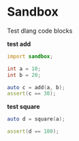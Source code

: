 # Sandbox

Test dlang code blocks

__test add__

```d
import sandbox;

int a = 10;
int b = 20;

auto c = add(a, b);
assert(c == 30);
```

__test square__

```d
auto d = square(a);

assert(d == 100);
```
